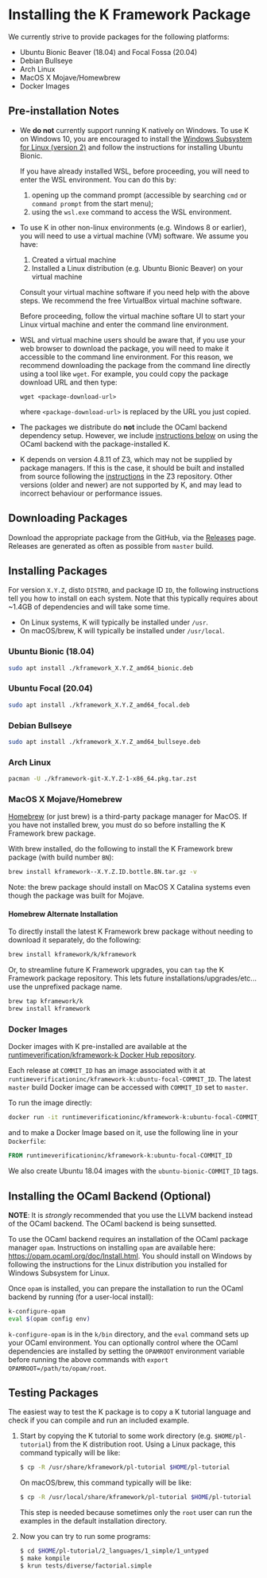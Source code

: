 Installing the K Framework Package
==================================

We currently strive to provide packages for the following platforms:

-   Ubuntu Bionic Beaver (18.04) and Focal Fossa (20.04)
-   Debian Bullseye
-   Arch Linux
-   MacOS X Mojave/Homewbrew
-   Docker Images

Pre-installation Notes
----------------------

-   We **do not** currently support running K natively on Windows. To use K on
    Windows 10, you are encouraged to install the
    [Windows Subsystem for Linux (version 2)](https://docs.microsoft.com/en-us/windows/wsl/install-win10)
    and follow the instructions for installing Ubuntu Bionic.

    If you have already installed WSL, before proceeding, you will need to
    enter the WSL environment. You can do this by:

    1.  opening up the command prompt (accessible by searching `cmd` or
        `command prompt` from the start menu);
    2.  using the `wsl.exe` command to access the WSL environment.

-   To use K in other non-linux environments (e.g. Windows 8 or earlier),
    you will need to use a virtual machine (VM) software. We assume you have:

    1.  Created a virtual machine
    2.  Installed a Linux distribution (e.g. Ubuntu Bionic Beaver) on your
        virtual machine

    Consult your virtual machine software if you need help with the above
    steps. We recommend the free VirtualBox virtual machine software.

    Before proceeding, follow the virtual machine softare UI to start your
    Linux virtual machine and enter the command line environment.

-   WSL and virtual machine users should be aware that, if you use your web
    browser to download the package, you will need to make it accessible to
    the command line environment. For this reason, we recommend downloading the
    package from the command line directly using a tool like `wget`. For
    example, you could copy the package download URL and then type:

    ```
    wget <package-download-url>
    ```

    where `<package-download-url>` is replaced by the URL you just copied.

-   The packages we distribute do **not** include the OCaml backend dependency
    setup. However, we include
    [instructions below](#installing-the-ocaml-backend-optional) on using the
    OCaml backend with the package-installed K.

-   K depends on version 4.8.11 of Z3, which may not be supplied by package
    managers. If this is the case, it should be built and installed from source
    following the
    [instructions](https://github.com/Z3Prover/z3#building-z3-using-cmake) in
    the Z3 repository. Other versions (older and newer) are not supported by K,
    and may lead to incorrect behaviour or performance issues.

Downloading Packages
--------------------

Download the appropriate package from the GitHub, via the
[Releases](https://github.com/kframework/k/releases) page.
Releases are generated as often as possible from `master` build.

Installing Packages
-------------------

For version `X.Y.Z`, disto `DISTRO`, and package ID `ID`, the following
instructions tell you how to install on each system. Note that this typically
requires about ~1.4GB of dependencies and will take some time.

-   On Linux systems, K will typically be installed under `/usr`.
-   On macOS/brew, K will typically be installed under `/usr/local`.

### Ubuntu Bionic (18.04)

```sh
sudo apt install ./kframework_X.Y.Z_amd64_bionic.deb
```

### Ubuntu Focal (20.04)

```sh
sudo apt install ./kframework_X.Y.Z_amd64_focal.deb
```

### Debian Bullseye

```sh
sudo apt install ./kframework_X.Y.Z_amd64_bullseye.deb
```

### Arch Linux

```sh
pacman -U ./kframework-git-X.Y.Z-1-x86_64.pkg.tar.zst
```

### MacOS X Mojave/Homebrew

[Homebrew](https://brew.sh/) (or just brew) is a third-party package manager
for MacOS.
If you have not installed brew, you must do so before installing the K
Framework brew package.

With brew installed, do the following to install the K Framework brew package
(with build number `BN`):

```sh
brew install kframework--X.Y.Z.ID.bottle.BN.tar.gz -v
```

Note: the brew package should install on MacOS X Catalina systems even though
the package was built for Mojave.

#### Homebrew Alternate Installation

To directly install the latest K Framework brew package without needing to
download it separately, do the following:

```sh
brew install kframework/k/kframework
```

Or, to streamline future K Framework upgrades, you can `tap` the K Framework
package repository. This lets future installations/upgrades/etc... use the
unprefixed package name.

```sh
brew tap kframework/k
brew install kframework
```

### Docker Images

Docker images with K pre-installed are available at the
[runtimeverification/kframework-k Docker Hub repository](https://hub.docker.com/repository/docker/runtimeverificationinc/kframework-k).

Each release at `COMMIT_ID` has an image associated with it at
`runtimeverificationinc/kframework-k:ubuntu-focal-COMMIT_ID`.
The latest `master` build Docker image can be accessed with `COMMIT_ID` set to
`master`.

To run the image directly:

```sh
docker run -it runtimeverificationinc/kframework-k:ubuntu-focal-COMMIT_ID
```

and to make a Docker Image based on it, use the following line in your
`Dockerfile`:

```Dockerfile
FROM runtimeverificationinc/kframework-k:ubuntu-focal-COMMIT_ID
```

We also create Ubuntu 18.04 images with the `ubuntu-bionic-COMMIT_ID` tags.

Installing the OCaml Backend (Optional)
---------------------------------------

**NOTE**: It is *strongly* recommended that you use the LLVM backend instead of
the OCaml backend. The OCaml backend is being sunsetted.

To use the OCaml backend requires an installation of the OCaml package manager
`opam`. Instructions on installing `opam` are available here:
<https://opam.ocaml.org/doc/Install.html>.
You should install on Windows by following the instructions for the Linux
distribution you installed for Windows Subsystem for Linux.

Once `opam` is installed, you can prepare the installation to run the OCaml
backend by running (for a user-local install):

```sh
k-configure-opam
eval $(opam config env)
```

`k-configure-opam` is in the `k/bin` directory, and the `eval` command sets up
your OCaml environment. You can optionally control where the OCaml dependencies
are installed by setting the `OPAMROOT` environment variable before running the
above commands with `export OPAMROOT=/path/to/opam/root`.

Testing Packages
----------------

The easiest way to test the K package is to copy a K tutorial language and
check if you can compile and run an included example.

1.  Start by copying the K tutorial to some work directory
    (e.g. `$HOME/pl-tutorial`) from the K distribution root. Using a Linux
    package, this command typically will be like:

    ```sh
    $ cp -R /usr/share/kframework/pl-tutorial $HOME/pl-tutorial
    ```

    On macOS/brew, this command typically will be like:

    ```sh
    $ cp -R /usr/local/share/kframework/pl-tutorial $HOME/pl-tutorial
    ```

    This step is needed because sometimes only the `root` user can run the
    examples in the default installation directory.

2.  Now you can try to run some programs:

    ```sh
    $ cd $HOME/pl-tutorial/2_languages/1_simple/1_untyped
    $ make kompile
    $ krun tests/diverse/factorial.simple
    ```
